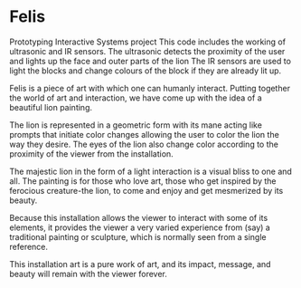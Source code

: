 # Felis
Prototyping Interactive Systems project
This  code includes the working of ultrasonic and IR sensors.
The ultrasonic detects the proximity of the user and lights up the face and outer parts of the lion
The IR sensors are used to light the blocks and change colours of the block if they are already lit up.


Felis is a piece of art with which one can humanly interact. Putting together the world of art and interaction, we have come up with the idea of a beautiful lion painting.

  The lion is represented in a geometric form with its mane acting like prompts that initiate color changes allowing the user to color the lion the way they desire. The eyes of the lion also change color according to the proximity of the viewer from the installation.

  The majestic lion in the form of a light interaction is a visual bliss to one and all. The painting is for those who love art, those who get inspired by the ferocious creature-the lion, to come and enjoy and get mesmerized by its beauty.

Because this installation allows the viewer to interact with some of its elements, it provides the viewer a very varied experience from (say) a traditional painting or sculpture, which is normally seen from a single reference.

This installation art is a pure work of art, and its impact, message, and beauty will remain with the viewer forever. 
